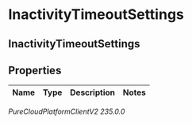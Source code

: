 # InactivityTimeoutSettings

## InactivityTimeoutSettings

## Properties

|Name | Type | Description | Notes|
|------------ | ------------- | ------------- | -------------|



_PureCloudPlatformClientV2 235.0.0_
